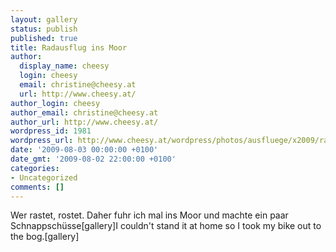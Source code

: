 ```yaml
---
layout: gallery
status: publish
published: true
title: Radausflug ins Moor
author:
  display_name: cheesy
  login: cheesy
  email: christine@cheesy.at
  url: http://www.cheesy.at/
author_login: cheesy
author_email: christine@cheesy.at
author_url: http://www.cheesy.at/
wordpress_id: 1981
wordpress_url: http://www.cheesy.at/wordpress/photos/ausfluege/x2009/radausflug-ins-moor/
date: '2009-08-03 00:00:00 +0100'
date_gmt: '2009-08-02 22:00:00 +0100'
categories:
- Uncategorized
comments: []
---
```

<!--:de-->Wer rastet, rostet. Daher fuhr ich mal ins Moor und machte ein paar Schnappschüsse[gallery]<!--:--><!--:en-->I couldn't stand it at home so I took my bike out to the bog.[gallery]<!--:-->
